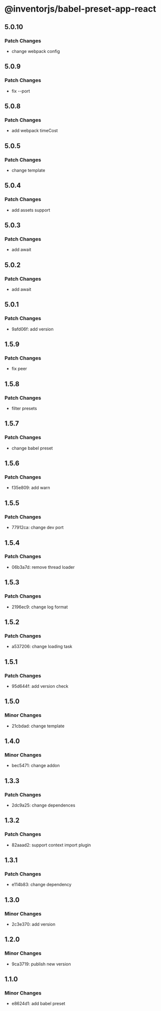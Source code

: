 # @inventorjs/babel-preset-app-react

## 5.0.10

### Patch Changes

- change webpack config

## 5.0.9

### Patch Changes

- fix --port

## 5.0.8

### Patch Changes

- add webpack timeCost

## 5.0.5

### Patch Changes

- change template

## 5.0.4

### Patch Changes

- add assets support

## 5.0.3

### Patch Changes

- add await

## 5.0.2

### Patch Changes

- add await

## 5.0.1

### Patch Changes

- 9afd06f: add version

## 1.5.9

### Patch Changes

- fix peer

## 1.5.8

### Patch Changes

- filter presets

## 1.5.7

### Patch Changes

- change babel preset

## 1.5.6

### Patch Changes

- f35e809: add warn

## 1.5.5

### Patch Changes

- 77912ca: change dev port

## 1.5.4

### Patch Changes

- 06b3a7d: remove thread loader

## 1.5.3

### Patch Changes

- 2196ec9: change log format

## 1.5.2

### Patch Changes

- a537206: change loading task

## 1.5.1

### Patch Changes

- 95d644f: add version check

## 1.5.0

### Minor Changes

- 21cbdad: change template

## 1.4.0

### Minor Changes

- bec5471: change addon

## 1.3.3

### Patch Changes

- 2dc9a25: change dependences

## 1.3.2

### Patch Changes

- 82aaad2: support context import plugin

## 1.3.1

### Patch Changes

- e114b83: change dependency

## 1.3.0

### Minor Changes

- 2c3e370: add version

## 1.2.0

### Minor Changes

- 9ca3719: publish new version

## 1.1.0

### Minor Changes

- e8624d1: add babel preset
